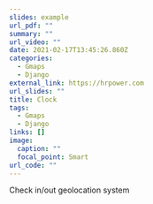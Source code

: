 ```yaml
---
slides: example
url_pdf: ""
summary: ""
url_video: ""
date: 2021-02-17T13:45:26.860Z
categories:
  - Gmaps
  - Django
external_link: https://hrpower.com
url_slides: ""
title: Clock
tags:
  - Gmaps
  - Django
links: []
image:
  caption: ""
  focal_point: Smart
url_code: ""
---
```

Check in/out geolocation system